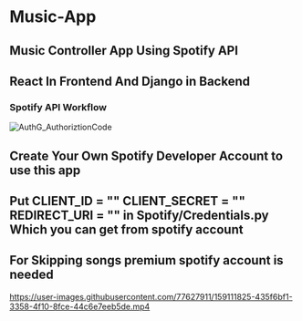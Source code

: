 # Music-App

## Music Controller App Using Spotify API 

## React In Frontend And Django in Backend 



### Spotify API Workflow
![AuthG_AuthoriztionCode](https://user-images.githubusercontent.com/77627911/159111768-ae991dcc-d2b0-42ed-9e73-9ce7f09c9a71.png)

## Create Your Own Spotify Developer Account to use this app

## Put CLIENT_ID = ""  CLIENT_SECRET = ""  REDIRECT_URI = "" in Spotify/Credentials.py Which you can get from spotify account

## For Skipping songs premium spotify account is needed



https://user-images.githubusercontent.com/77627911/159111825-435f6bf1-3358-4f10-8fce-44c6e7eeb5de.mp4




